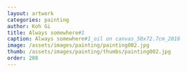 ```yaml
---
layout: artwork
categories: painting
author: Koh Gi
title: Always somewhere#1
caption: Always somewhere#1_oil on canvas_50x72.7cm_2016
image: /assets/images/painting/painting002.jpg
thumb: /assets/images/painting/thumbs/painting002.jpg
order: 208
---
```

